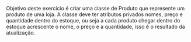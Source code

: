 Objetivo deste exercício é criar uma classe de Produto que represente um produto de uma loja. 
A classe deve ter atributos privados nomes, preço e quantidade dentro do estoque, ou seja a cada 
produto chegar dentro do estoque acrescente o nome, o preço e a quantidade, isso é o resultado da
atualização.
